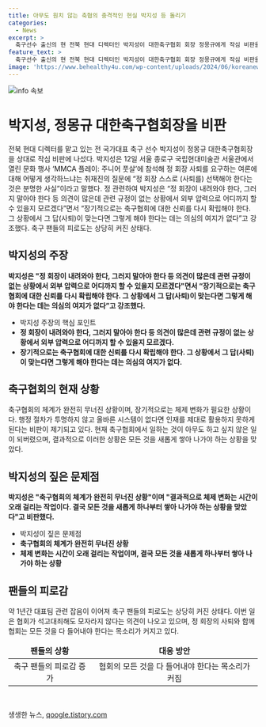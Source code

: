 ```yaml
---
title: 아무도 원치 않는 축협의 충격적인 현실 박지성 등 돌리기
categories:
  - News
excerpt: >
  축구선수 출신의 현 전북 현대 디렉터인 박지성이 대한축구협회 회장 정몽규에게 작심 비판을 퍼부었다. 박지성은 정 회장의 사퇴를 촉구하는 여론에 동의하며, 축구협회의 체계적인 무너짐과 잘못된 행정 절차를 비판했다. 또한, 감독 선임 과정과 관련하여 불투명한 부분을 지적하며, 정 회장의 책임 소홀로 인한 논란을 지속할 것으로 예상됨. 한편, 한국축구지도자협회장은 정 회장의 사퇴와 함께 전면적인 개혁이 필요하다고 언급했다.
feature_text: >
  축구선수 출신의 현 전북 현대 디렉터인 박지성이 대한축구협회 회장 정몽규에게 작심 비판을 퍼부었다. 박지성은 정 회장의 사퇴를 촉구하는 여론에 동의하며, 축구협회의 체계적인 무너짐과 잘못된 행정 절차를 비판했다. 또한, 감독 선임 과정과 관련하여 불투명한 부분을 지적하며, 정 회장의 책임 소홀로 인한 논란을 지속할 것으로 예상됨. 한편, 한국축구지도자협회장은 정 회장의 사퇴와 함께 전면적인 개혁이 필요하다고 언급했다.
image: 'https://www.behealthy4u.com/wp-content/uploads/2024/06/koreanews.jpg'
---
```


<p><img src="https://www.behealthy4u.com/wp-content/uploads/2024/06/koreanews.jpg" alt="info 속보" /></p>

<h1 data-ke-size="size26">박지성, 정몽규 대한축구협회장을 비판</h1>

<p data-ke-size="size16">전북 현대 디렉터를 맡고 있는 전 국가대표 축구 선수 박지성이 정몽규 대한축구협회장을 상대로 작심 비판에 나섰다. 박지성은 12일 서울 종로구 국립현대미술관 서울관에서 열린 문화 행사 ‘MMCA 플레이: 주니어 풋살’에 참석해 정 회장 사퇴를 요구하는 여론에 대해 어떻게 생각하느냐는 취재진의 질문에 “정 회장 스스로 (사퇴를) 선택해야 한다는 것은 분명한 사실”이라고 말했다. 정 관련하여 박지성은 “정 회장이 내려와야 한다, 그러지 말아야 한다 등 의견이 많은데 관련 규정이 없는 상황에서 외부 압력으로 어디까지 할 수 있을지 모르겠다”면서 “장기적으로는 축구협회에 대한 신뢰를 다시 확립해야 한다. 그 상황에서 그 답(사퇴)이 맞는다면 그렇게 해야 한다는 데는 의심의 여지가 없다”고 강조했다. 축구 팬들의 피로도는 상당히 커진 상태다.</p>

<h2 data-ke-size="size24">박지성의 주장</h2>

<p data-ke-size="size16"><b>박지성은 "정 회장이 내려와야 한다, 그러지 말아야 한다 등 의견이 많은데 관련 규정이 없는 상황에서 외부 압력으로 어디까지 할 수 있을지 모르겠다"면서 “장기적으로는 축구협회에 대한 신뢰를 다시 확립해야 한다. 그 상황에서 그 답(사퇴)이 맞는다면 그렇게 해야 한다는 데는 의심의 여지가 없다”고 강조했다.</b></p>

<ul>
<li>박지성 주장의 핵심 포인트</li>
<li><b>정 회장이 내려와야 한다, 그러지 말아야 한다 등 의견이 많은데 관련 규정이 없는 상황에서 외부 압력으로 어디까지 할 수 있을지 모르겠다.</b></li>
<li><b>장기적으로는 축구협회에 대한 신뢰를 다시 확립해야 한다. 그 상황에서 그 답(사퇴)이 맞는다면 그렇게 해야 한다는 데는 의심의 여지가 없다.</b></li>
</ul>

<h2 data-ke-size="size24">축구협회의 현재 상황</h2>

<p data-ke-size="size16">축구협회의 체계가 완전히 무너진 상황이며, 장기적으로는 체제 변화가 필요한 상황이다. 행정 절차가 투명하지 않고 올바른 시스템이 없다면 인재를 제대로 활용하지 못하게 된다는 비판이 제기되고 있다. 현재 축구협회에서 일하는 것이 아무도 하고 싶지 않은 일이 되버렸으며, 결과적으로 이러한 상황은 모든 것을 새롭게 쌓아 나가야 하는 상황을 맞았다.</p>

<h2 data-ke-size="size24">박지성의 짚은 문제점</h2>

<p data-ke-size="size16"><b>박지성은 "축구협회의 체계가 완전히 무너진 상황"이며 "결과적으로 체제 변화는 시간이 오래 걸리는 작업이다. 결국 모든 것을 새롭게 하나부터 쌓아 나가야 하는 상황을 맞았다"고 비판했다.</b></p>

<ul>
<li>박지성이 짚은 문제점</li>
<li><b>축구협회의 체계가 완전히 무너진 상황</b></li>
<li><b>체제 변화는 시간이 오래 걸리는 작업이며, 결국 모든 것을 새롭게 하나부터 쌓아 나가야 하는 상황</b></li>
</ul>

<h2 data-ke-size="size24">팬들의 피로감</h2>

<p data-ke-size="size16">약 1년간 대표팀 관련 잡음이 이어져 축구 팬들의 피로도는 상당히 커진 상태다. 이번 일은 협회가 석고대죄해도 모자라지 않다는 의견이 나오고 있으며, 정 회장의 사퇴와 함께 협회는 모든 것을 다 들어내야 한다는 목소리가 커지고 있다.</p>

<table>
<thead>
<tr>
<td style="text-align: center;"><b>팬들의 상황</b></td>
<td style="text-align: center;"><b>대응 방안</b></td>
</tr>
</thead>
<tbody>
<tr>
<td style="text-align: center;">축구 팬들의 피로감 증가</td>
<td style="text-align: center;">협회의 모든 것을 다 들어내야 한다는 목소리가 커짐</td>
</tr>
</tbody>
</table>

<p data-ke-size="size16">&nbsp;</p>
생생한 뉴스, <a href="https://qoogle.tistory.com" rel="dofollow">qoogle.tistory.com</a>


